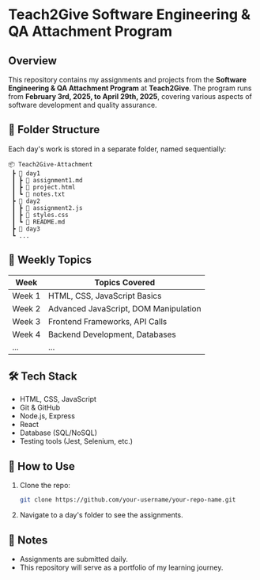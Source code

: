 # Teach2Give Software Engineering & QA Attachment Program

##  Overview
This repository contains my assignments and projects from the **Software Engineering & QA Attachment Program** at **Teach2Give**. The program runs from **February 3rd, 2025, to April 29th, 2025**, covering various aspects of software development and quality assurance.

## 📂 Folder Structure
Each day's work is stored in a separate folder, named sequentially:
```
📦 Teach2Give-Attachment
 ┣ 📂 day1
 ┃ ┣ 📜 assignment1.md
 ┃ ┣ 📜 project.html
 ┃ ┗ 📜 notes.txt
 ┣ 📂 day2
 ┃ ┣ 📜 assignment2.js
 ┃ ┣ 📜 styles.css
 ┃ ┗ 📜 README.md
 ┣ 📂 day3
 ┗ ...
```

## 📅 Weekly Topics
| Week  | Topics Covered |
|-------|---------------|
| Week 1 | HTML, CSS, JavaScript Basics |
| Week 2 | Advanced JavaScript, DOM Manipulation |
| Week 3 | Frontend Frameworks, API Calls |
| Week 4 | Backend Development, Databases |
| ... | ... |

## 🛠️ Tech Stack
- HTML, CSS, JavaScript
- Git & GitHub
- Node.js, Express
- React
- Database (SQL/NoSQL)
- Testing tools (Jest, Selenium, etc.)

## 🚀 How to Use
1. Clone the repo:
   ```sh
   git clone https://github.com/your-username/your-repo-name.git
   ```
2. Navigate to a day's folder to see the assignments.

## 📜 Notes
- Assignments are submitted daily.
- This repository will serve as a portfolio of my learning journey.
